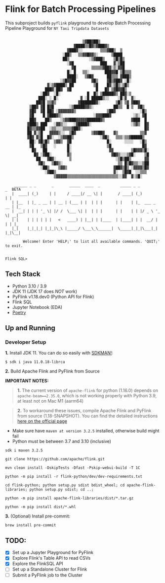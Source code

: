 # Flink for Batch Processing Pipelines

This subproject builds `pyflink` playground to develop Batch Processing Pipeline Playground for `NY Taxi Tripdata Datasets`

```

                                   ▒▓██▓██▒
                               ▓████▒▒█▓▒▓███▓▒
                            ▓███▓░░        ▒▒▒▓██▒  ▒
                          ░██▒   ▒▒▓▓█▓▓▒░      ▒████
                          ██▒         ░▒▓███▒    ▒█▒█▒
                            ░▓█            ███   ▓░▒██
                              ▓█       ▒▒▒▒▒▓██▓░▒░▓▓█
                            █░ █   ▒▒░       ███▓▓█ ▒█▒▒▒
                            ████░   ▒▓█▓      ██▒▒▒ ▓███▒
                         ░▒█▓▓██       ▓█▒    ▓█▒▓██▓ ░█░
                   ▓░▒▓████▒ ██         ▒█    █▓░▒█▒░▒█▒
                  ███▓░██▓  ▓█           █   █▓ ▒▓█▓▓█▒
                ░██▓  ░█░            █  █▒ ▒█████▓▒ ██▓░▒
               ███░ ░ █░          ▓ ░█ █████▒░░    ░█░▓  ▓░
              ██▓█ ▒▒▓▒          ▓███████▓░       ▒█▒ ▒▓ ▓██▓
           ▒██▓ ▓█ █▓█       ░▒█████▓▓▒░         ██▒▒  █ ▒  ▓█▒
           ▓█▓  ▓█ ██▓ ░▓▓▓▓▓▓▓▒              ▒██▓           ░█▒
           ▓█    █ ▓███▓▒░              ░▓▓▓███▓          ░▒░ ▓█
           ██▓    ██▒    ░▒▓▓███▓▓▓▓▓██████▓▒            ▓███  █
          ▓███▒ ███   ░▓▓▒░░   ░▓████▓░                  ░▒▓▒  █▓
          █▓▒▒▓▓██  ░▒▒░░░▒▒▒▒▓██▓░                            █▓
          ██ ▓░▒█   ▓▓▓▓▒░░  ▒█▓       ▒▓▓██▓    ▓▒          ▒▒▓
          ▓█▓ ▓▒█  █▓░  ░▒▓▓██▒            ░▓█▒   ▒▒▒░▒▒▓█████▒
           ██░ ▓█▒█▒  ▒▓▓▒  ▓█                █░      ░░░░   ░█▒
           ▓█   ▒█▓   ░     █░                ▒█              █▓
            █▓   ██         █░                 ▓▓        ▒█▓▓▓▒█░
             █▓ ░▓██░       ▓▒                  ▓█▓▒░░░▒▓█░    ▒█
              ██   ▓█▓░      ▒                    ░▒█▒██▒      ▓▓
               ▓█▒   ▒█▓▒░                         ▒▒ █▒█▓▒▒░░▒██
                ░██▒    ▒▓▓▒                     ▓██▓▒█▒ ░▓▓▓▓▒█▓
                  ░▓██▒                          ▓░  ▒█▓█  ░░▒▒▒
                      ▒▓▓▓▓▓▒▒▒▒▒▒▒▒▒▒▒▒▒▒▒▒▒▒▒▒▒▒▒░░▓▓  ▓░▒█░

    ______ _ _       _       _____  ____  _         _____ _ _            _  BETA
   |  ____| (_)     | |     / ____|/ __ \| |       / ____| (_)          | |
   | |__  | |_ _ __ | | __ | (___ | |  | | |      | |    | |_  ___ _ __ | |_
   |  __| | | | '_ \| |/ /  \___ \| |  | | |      | |    | | |/ _ \ '_ \| __|
   | |    | | | | | |   <   ____) | |__| | |____  | |____| | |  __/ | | | |_
   |_|    |_|_|_| |_|_|\_\ |_____/ \___\_\______|  \_____|_|_|\___|_| |_|\__|

        Welcome! Enter 'HELP;' to list all available commands. 'QUIT;' to exit.


Flink SQL>
```

## Tech Stack
- Python 3.10 / 3.9
- JDK 11 (JDK 17 does *NOT* work)
- PyFlink v1.18.dev0 (Python API for Flink)
- Flink SQL
- Jupyter Notebook (EDA)
- [Poetry](https://python-poetry.org/docs/)

## Up and Running

### Developer Setup

**1.** Install JDK 11. You can do so easily with [SDKMAN!](https://sdkman.io/):

```
$ sdk i java 11.0.18-librca
```

**2.** Build Apache Flink and PyFlink from Source

**IMPORTANT NOTES:**

> **1.** The current version of `apache-flink` for python (1.16.0) depends on `apache-beam==2.35.0`,
        which is not working properly with Python 3.9, at least not on Mac M1 (aarm64)

> **2.** To workaround these issues, compile Apache Flink and PyFlink from source (1.18-SNAPSHOT). You can find
         the detailed instructions [here on the official page](https://nightlies.apache.org/flink/flink-docs-master/docs/flinkdev/building/)


- Make sure have `maven at version 3.2.5` installed, otherwise build might fail
- Python must be between 3.7 and 3.10 (inclusive)

```shell
sdk i maven 3.2.5
```

```shell
git clone https://github.com/apache/flink.git
```

```shell
mvn clean install -DskipTests -Dfast -Pskip-webui-build -T 1C
```

```shell
python -m pip install -r flink-python/dev/dev-requirements.txt
```

```shell
cd flink-python; python setup.py sdist bdist_wheel; cd apache-flink-libraries; python setup.py sdist; cd ..;
```

```shell
python -m pip install apache-flink-libraries/dist/*.tar.gz
```

```shell
python -m pip install dist/*.whl
```

**3.** (Optional) Install pre-commit:
```shell
brew install pre-commit
```

## TODO:
- [x] Set up a Jupyter Playground for PyFlink
- [x] Explore Flink's Table API to read CSVs
- [x] Explore the FlinkSQL API
- [ ] Set up a Standalone Cluster for Flink
- [ ] Submit a PyFlink job to the Cluster
